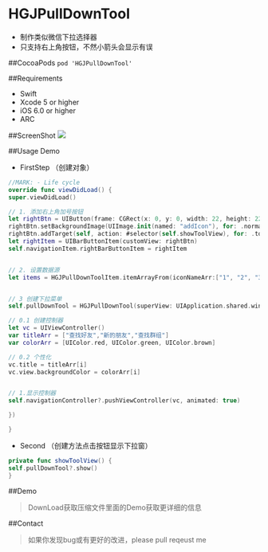 # HGJPullDownTool
* 制作类似微信下拉选择器
* 只支持右上角按钮，不然小箭头会显示有误

##CocoaPods
``` pod 'HGJPullDownTool' ```

##Requirements
* Swift
* Xcode 5 or higher
* iOS 6.0 or higher
* ARC

##ScreenShot
![](https://nj01ct01.baidupcs.com/file/0752911363111bb760023b3f09110782?bkt=p3-14000752911363111bb760023b3f09110782eb0c068800000001dfb2&fid=1649281771-250528-516542598084636&time=1487763526&sign=FDTAXGERLBHS-DCb740ccc5511e5e8fedcff06b081203-asAcsYf1cqei8UDUIpSl98YpzRU%3D&to=63&size=122802&sta_dx=122802&sta_cs=0&sta_ft=gif&sta_ct=0&sta_mt=0&fm2=MH,Yangquan,Netizen-anywhere,,guangdongct&newver=1&newfm=1&secfm=1&flow_ver=3&pkey=14000752911363111bb760023b3f09110782eb0c068800000001dfb2&sl=80937039&expires=8h&rt=sh&r=381943428&mlogid=1225012193629819486&vuk=1649281771&vbdid=107365255&fin=HGJPullDownTool1.gif&fn=HGJPullDownTool1.gif&rtype=1&iv=0&dp-logid=1225012193629819486&dp-callid=0.1.1&hps=1&csl=268&csign=gRHdHZJ9bvk2W7rLBQZAODX4I9c%3D&by=themis)

##Usage Demo
+ FirstStep （创建对象）
```swift
//MARK: - Life cycle
override func viewDidLoad() {
super.viewDidLoad()

// 1. 添加右上角加号按钮
let rightBtn = UIButton(frame: CGRect(x: 0, y: 0, width: 22, height: 22))
rightBtn.setBackgroundImage(UIImage.init(named: "addIcon"), for: .normal)
rightBtn.addTarget(self, action: #selector(self.showToolView), for: .touchUpInside)
let rightItem = UIBarButtonItem(customView: rightBtn)
self.navigationItem.rightBarButtonItem = rightItem


// 2. 设置数据源
let items = HGJPullDownToolItem.itemArrayFrom(iconNameArr:["1", "2", "3",], titleArr:["查找好友", "新的朋友", "查找群组"])


// 3 创建下拉菜单
self.pullDownTool = HGJPullDownTool(superView: UIApplication.shared.windows[0], clickView: rightBtn, itemArr: items, selectedItem: { (i, item) in

// 0.1 创建控制器
let vc = UIViewController()
var titleArr = ["查找好友","新的朋友","查找群组"]
var colorArr = [UIColor.red, UIColor.green, UIColor.brown]

// 0.2 个性化
vc.title = titleArr[i]
vc.view.backgroundColor = colorArr[i]


// 1.显示控制器
self.navigationController?.pushViewController(vc, animated: true)

})

}

```
+ Second （创建方法点击按钮显示下拉窗）
```swift
private func showToolView() {
self.pullDownTool?.show()
}
```

##Demo
> DownLoad获取压缩文件里面的Demo获取更详细的信息


##Contact
>如果你发现bug或有更好的改进，please pull reqeust me
